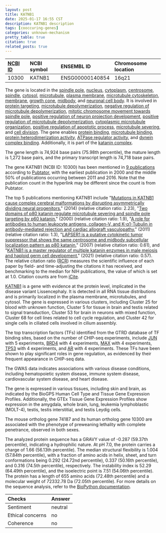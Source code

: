 ```yaml
---
layout: post
title: KATNB1
date: 2025-01-17 16:55 CST
description: KATNB1 description
tags: [cooccuring-genes]
categories: unknown-mechanism
pretty_table: true
citation: true
related_posts: true
---
```




| [NCBI ID](https://www.ncbi.nlm.nih.gov/gene/10300) | NCBI symbol | ENSEMBL ID | Chromosome location |
| :-------- | :------- | :-------- | :------- |
| 10300  | KATNB1 | ENSG00000140854 | 16q21 |



The gene is located in the [spindle pole](https://amigo.geneontology.org/amigo/term/GO:0000922), [nucleus](https://amigo.geneontology.org/amigo/term/GO:0005634), [cytoplasm](https://amigo.geneontology.org/amigo/term/GO:0005737), [centrosome](https://amigo.geneontology.org/amigo/term/GO:0005813), [spindle](https://amigo.geneontology.org/amigo/term/GO:0005819), [cytosol](https://amigo.geneontology.org/amigo/term/GO:0005829), [microtubule](https://amigo.geneontology.org/amigo/term/GO:0005874), [plasma membrane](https://amigo.geneontology.org/amigo/term/GO:0005886), [microtubule cytoskeleton](https://amigo.geneontology.org/amigo/term/GO:0015630), [membrane](https://amigo.geneontology.org/amigo/term/GO:0016020), [growth cone](https://amigo.geneontology.org/amigo/term/GO:0030426), [midbody](https://amigo.geneontology.org/amigo/term/GO:0030496), and [neuronal cell body](https://amigo.geneontology.org/amigo/term/GO:0043025). It is involved in [protein targeting](https://amigo.geneontology.org/amigo/term/GO:0006605), [microtubule depolymerization](https://amigo.geneontology.org/amigo/term/GO:0007019), [negative regulation of microtubule depolymerization](https://amigo.geneontology.org/amigo/term/GO:0007026), [mitotic chromosome movement towards spindle pole](https://amigo.geneontology.org/amigo/term/GO:0007079), [positive regulation of neuron projection development](https://amigo.geneontology.org/amigo/term/GO:0010976), [positive regulation of microtubule depolymerization](https://amigo.geneontology.org/amigo/term/GO:0031117), [cytoplasmic microtubule organization](https://amigo.geneontology.org/amigo/term/GO:0031122), [positive regulation of apoptotic process](https://amigo.geneontology.org/amigo/term/GO:0043065), [microtubule severing](https://amigo.geneontology.org/amigo/term/GO:0051013), and [cell division](https://amigo.geneontology.org/amigo/term/GO:0051301). The gene enables [protein binding](https://amigo.geneontology.org/amigo/term/GO:0005515), [microtubule binding](https://amigo.geneontology.org/amigo/term/GO:0008017), [protein heterodimerization activity](https://amigo.geneontology.org/amigo/term/GO:0046982), [ATPase regulator activity](https://amigo.geneontology.org/amigo/term/GO:0060590), and [dynein complex binding](https://amigo.geneontology.org/amigo/term/GO:0070840). Additionally, it is part of the [katanin complex](https://amigo.geneontology.org/amigo/term/GO:0008352).


The gene length is 74,924 base pairs (75.98th percentile), the mature length is 1,272 base pairs, and the primary transcript length is 74,718 base pairs.


The gene KATNB1 (NCBI ID: 10300) has been mentioned in [9 publications](https://pubmed.ncbi.nlm.nih.gov/?term=%22KATNB1%22) according to [Pubtator](https://academic.oup.com/nar/article/47/W1/W587/5494727), with the earliest publication in 2000 and the middle 50% of publications occurring between 2011 and 2016. Note that the publication count in the hyperlink may be different since the count is from Pubtator.


The top 5 publications mentioning KATNB1 include "[Mutations in KATNB1 cause complex cerebral malformations by disrupting asymmetrically dividing neural progenitors.](https://pubmed.ncbi.nlm.nih.gov/25521378)" (2014) (relative citation ratio: 2.23), "[Two domains of p80 katanin regulate microtubule severing and spindle pole targeting by p60 katanin.](https://pubmed.ncbi.nlm.nih.gov/10751153)" (2000) (relative citation ratio: 1.9), "[A role for antibodies to human leukocyte antigens, collagen-V, and K-α1-Tubulin in antibody-mediated rejection and cardiac allograft vasculopathy.](https://pubmed.ncbi.nlm.nih.gov/21383658)" (2011) (relative citation ratio: 1.3), "[LAPSER1 is a putative cytokinetic tumor suppressor that shows the same centrosome and midbody subcellular localization pattern as p80 katanin.](https://pubmed.ncbi.nlm.nih.gov/17351128)" (2007) (relative citation ratio: 0.61), and "[KATNB1 is a master regulator of multiple katanin enzymes in male meiosis and haploid germ cell development.](https://pubmed.ncbi.nlm.nih.gov/34822718)" (2021) (relative citation ratio: 0.57). The relative citation ratio ([RCR](https://journals.plos.org/plosbiology/article?id=10.1371/journal.pbio.1002541)) measures the scientific influence of each paper by field- and time-adjusting the citations it has received, and benchmarking to the median for NIH publications, the value of which is set at 1.0. Citation counts are from [iCite](https://icite.od.nih.gov).


[KATNB1](https://www.proteinatlas.org/ENSG00000140854-KATNB1) is a gene with evidence at the protein level, implicated in the disease variant Lissencephaly. It is detected in all RNA tissue distributions and is primarily localized in the plasma membrane, microtubules, and cytosol. The gene is expressed in various clusters, including Cluster 25 for blood with unknown function, Cluster 5 for tissue in brain and testis related to signal transduction, Cluster 53 for brain in neurons with mixed function, Cluster 68 for cell lines related to cell cycle regulation, and Cluster 42 for single cells in ciliated cells involved in cilium assembly.


The top transcription factors (TFs) identified from the GTRD database of TF binding sites, based on the number of CHIP-seq experiments, include [JUN](https://www.ncbi.nlm.nih.gov/gene/3725) with 5 experiments, [BRD4](https://www.ncbi.nlm.nih.gov/gene/23476) with 4 experiments, [MAX](https://www.ncbi.nlm.nih.gov/gene/4149) with 4 experiments, [TP53](https://www.ncbi.nlm.nih.gov/gene/7157) with 4 experiments, and [AR](https://www.ncbi.nlm.nih.gov/gene/367) with 4 experiments. These TFs have been shown to play significant roles in gene regulation, as evidenced by their frequent appearance in CHIP-seq data.



The GWAS data indicates associations with various disease conditions, including hematopoietic system disease, immune system disease, cardiovascular system disease, and heart disease.



The gene is expressed in various tissues, including skin and brain, as indicated by the BioGPS Human Cell Type and Tissue Gene Expression Profiles. Additionally, the GTEx Tissue Gene Expression Profiles show expression in the amygdala, whole brain, lung, leukemia lymphoblastic (MOLT-4), testis, testis interstitial, and testis Leydig cells.



The mouse ortholog gene 74187 and its human ortholog gene 10300 are associated with the phenotype of preweaning lethality with complete penetrance, observed in both sexes.


The analyzed protein sequence has a GRAVY value of -0.287 (59.37th percentile), indicating a hydrophilic nature. At pH 7.0, the protein carries a charge of 1.66 (56.13th percentile). The median structural flexibility is 1.004 (57.84th percentile), with a fraction of amino acids in helix, sheet, and turn conformations being 0.292 (24.72nd percentile), 0.337 (50.16th percentile), and 0.316 (74.5th percentile), respectively. The instability index is 52.29 (64.49th percentile), and the isoelectric point is 7.51 (54.06th percentile). The protein has a length of 655 amino acids (72.48th percentile) and a molecular weight of 72332.78 Da (72.05th percentile). For more details on the sequence analysis, refer to the [BioPython documentation](https://biopython.org/docs/1.75/api/Bio.SeqUtils.ProtParam.html).





| Checks    | Answer |
| :-------- | :------- |
| Sentiment  | neutral   |
| Ethical concerns | no     |
| Coherence    | no    |